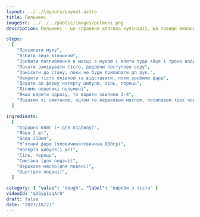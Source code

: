 ```yaml
---
layout: ../../layouts/Layout.astro
title: Пельмені
imageSrc: ../../../public/images/pelmeni.png
description: Пельмені - це справжня класика кулінарії, що завжди викликає радість і смакові відчуття. Найкращі пельмені - ті, що готуються з любов'ю та дбайливо вибраними інгредієнтами.

steps:
  [
    "Просипати муку",
    "Взбити яйця вінчиком",
    "Зробити поглиблення в мисці з мукою і влити туди яйця і трохи води",
    "Почати замішувати тісто, додаючи поступово воду",
    "Замісити до стану, поки не буде прилипати дл рук.",
    "Накрити тісто плівкою та відставити, поки зробимо фарш",
    "Додати до фаршу натерту цибулю, сіль, перець",
    "Ліпимо невеликі пельмені",
    "Якщо варити одразу, то варити хвилини 3-4",
    "Подаємо зі сметаною, оцтом та вершковим маслом, посипавши трох чорним перцем",
  ]

ingredients:
  [
    "борошно 600г (+ для підпилу)",
    "Яйця 2 шт",
    "Вода 250мл",
    "Мʼясний фарш (яловичина+свинина 800гр)",
    "Натерта цибуля(1 шт)",
    "Сіль, перець",
    "Сметана (для подачі)",
    "Вершкове масло(для подачі)",
    "Оцет(для подачі)",
  ]

category: { "value": "dough", "label": "вироби з тіста" }
videoId: "qDGyp1sqAr0"
draft: false
date: "2023/10/23"
---
```


